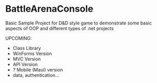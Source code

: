 # BattleArenaConsole
Basic Sample Project for D&D style game to demonstrate some basic aspects of OOP and different types of .net projects


UPCOMING:
- Class Library
- WinForms Version
- MVC Version
- API Version
- ? Mobile (Maui) version
- data, authentication...

